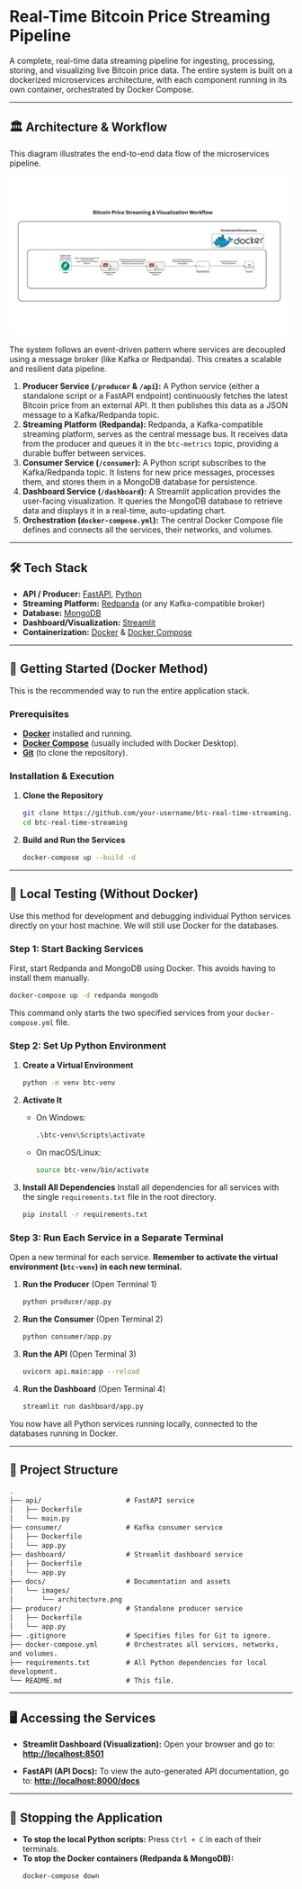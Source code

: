 

# Real-Time Bitcoin Price Streaming Pipeline

A complete, real-time data streaming pipeline for ingesting, processing, storing, and visualizing live Bitcoin price data. The entire system is built on a dockerized microservices architecture, with each component running in its own container, orchestrated by Docker Compose.

---

## 🏛️ Architecture & Workflow

This diagram illustrates the end-to-end data flow of the microservices pipeline.

![Architecture Diagram](docs/images/architecture.png)

The system follows an event-driven pattern where services are decoupled using a message broker (like Kafka or Redpanda). This creates a scalable and resilient data pipeline.

1.  **Producer Service (`/producer` & `/api`):** A Python service (either a standalone script or a FastAPI endpoint) continuously fetches the latest Bitcoin price from an external API. It then publishes this data as a JSON message to a Kafka/Redpanda topic.
2.  **Streaming Platform (Redpanda):** Redpanda, a Kafka-compatible streaming platform, serves as the central message bus. It receives data from the producer and queues it in the `btc-metrics` topic, providing a durable buffer between services.
3.  **Consumer Service (`/consumer`):** A Python script subscribes to the Kafka/Redpanda topic. It listens for new price messages, processes them, and stores them in a MongoDB database for persistence.
4.  **Dashboard Service (`/dashboard`):** A Streamlit application provides the user-facing visualization. It queries the MongoDB database to retrieve data and displays it in a real-time, auto-updating chart.
5.  **Orchestration (`docker-compose.yml`):** The central Docker Compose file defines and connects all the services, their networks, and volumes.

---

## 🛠️ Tech Stack

*   **API / Producer:** [FastAPI](https://fastapi.tiangolo.com/), [Python](https://www.python.org/)
*   **Streaming Platform:** [Redpanda](https://redpanda.com/) (or any Kafka-compatible broker)
*   **Database:** [MongoDB](https://www.mongodb.com/)
*   **Dashboard/Visualization:** [Streamlit](https://streamlit.io/)
*   **Containerization:** [Docker](https://www.docker.com/) & [Docker Compose](https://docs.docker.com/compose/)

---

## 🚀 Getting Started (Docker Method)

This is the recommended way to run the entire application stack.

### Prerequisites

*   [**Docker**](https://www.docker.com/get-started) installed and running.
*   [**Docker Compose**](https://docs.docker.com/compose/install/) (usually included with Docker Desktop).
*   [**Git**](https://git-scm.com/) (to clone the repository).

### Installation & Execution

1.  **Clone the Repository**
    ```bash
    git clone https://github.com/your-username/btc-real-time-streaming.git
    cd btc-real-time-streaming
    ```

2.  **Build and Run the Services**
    ```bash
    docker-compose up --build -d
    ```

---

## 🧪 Local Testing (Without Docker)

Use this method for development and debugging individual Python services directly on your host machine. We will still use Docker for the databases.

### Step 1: Start Backing Services

First, start Redpanda and MongoDB using Docker. This avoids having to install them manually.
```bash
docker-compose up -d redpanda mongodb
```
This command only starts the two specified services from your `docker-compose.yml` file.

### Step 2: Set Up Python Environment

1.  **Create a Virtual Environment**
    ```bash
    python -m venv btc-venv
    ```

2.  **Activate It**
    *   On Windows:
        ```cmd
        .\btc-venv\Scripts\activate
        ```
    *   On macOS/Linux:
        ```bash
        source btc-venv/bin/activate
        ```

3.  **Install All Dependencies**
    Install all dependencies for all services with the single `requirements.txt` file in the root directory.
    ```bash
    pip install -r requirements.txt
    ```

### Step 3: Run Each Service in a Separate Terminal

Open a new terminal for each service. **Remember to activate the virtual environment (`btc-venv`) in each new terminal.**

1.  **Run the Producer** (Open Terminal 1)
    ```bash
    python producer/app.py
    ```

2.  **Run the Consumer** (Open Terminal 2)
    ```bash
    python consumer/app.py
    ```

3.  **Run the API** (Open Terminal 3)
    ```bash
    uvicorn api.main:app --reload
    ```

4.  **Run the Dashboard** (Open Terminal 4)
    ```bash
    streamlit run dashboard/app.py
    ```

You now have all Python services running locally, connected to the databases running in Docker.

---

## 📁 Project Structure

```
.
├── api/                     # FastAPI service
│   ├── Dockerfile
│   └── main.py
├── consumer/                # Kafka consumer service
│   ├── Dockerfile
│   └── app.py
├── dashboard/               # Streamlit dashboard service
│   ├── Dockerfile
│   └── app.py
├── docs/                    # Documentation and assets
│   └── images/
│       └── architecture.png
├── producer/                # Standalone producer service
│   ├── Dockerfile
│   └── app.py
├── .gitignore               # Specifies files for Git to ignore.
├── docker-compose.yml       # Orchestrates all services, networks, and volumes.
├── requirements.txt         # All Python dependencies for local development.
└── README.md                # This file.
```

---

## 🖥️ Accessing the Services

*   **Streamlit Dashboard (Visualization):**
    Open your browser and go to: **[http://localhost:8501](http://localhost:8501)**

*   **FastAPI (API Docs):**
    To view the auto-generated API documentation, go to: **[http://localhost:8000/docs](http://localhost:8000/docs)**

---

## 🛑 Stopping the Application

*   **To stop the local Python scripts:** Press `Ctrl + C` in each of their terminals.
*   **To stop the Docker containers (Redpanda & MongoDB):**
    ```bash
    docker-compose down
    ```
